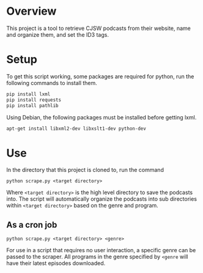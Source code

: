# Overview
This project is a tool to retrieve CJSW podcasts from their website, name and
organize them, and set the ID3 tags.

# Setup
To get this script working, some packages are required for python, 
run the following commands to install them.

```python
pip install lxml
pip install requests
pip install pathlib
```


Using Debian, the following packages must be installed before getting lxml.

```bash
apt-get install libxml2-dev libxslt1-dev python-dev
```

# Use
In the directory that this project is cloned to, run the command

```
python scrape.py <target directory>
```

Where ```<target directory>``` is the high level directory to save the podcasts
into. The script will automatically organize the podcasts into sub directories
within ```<target directory>``` based on the genre and program.

## As a cron job
```
python scrape.py <target directory> <genre>
```

For use in a script that requires no user interaction, a specific genre can be
passed to the scraper. All programs in the genre specified by ```<genre``` will
have their latest episodes downloaded.